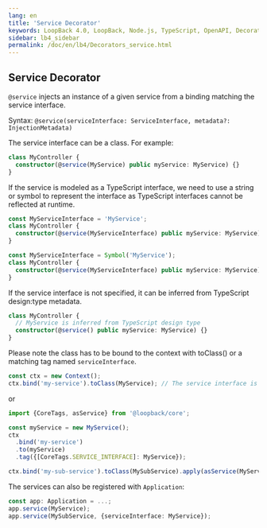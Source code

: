 ```yaml
---
lang: en
title: 'Service Decorator'
keywords: LoopBack 4.0, LoopBack, Node.js, TypeScript, OpenAPI, Decorator
sidebar: lb4_sidebar
permalink: /doc/en/lb4/Decorators_service.html
---
```


## Service Decorator

`@service` injects an instance of a given service from a binding matching the
service interface.

Syntax:
`@service(serviceInterface: ServiceInterface, metadata?: InjectionMetadata)`

The service interface can be a class. For example:

```ts
class MyController {
  constructor(@service(MyService) public myService: MyService) {}
}
```

If the service is modeled as a TypeScript interface, we need to use a string or
symbol to represent the interface as TypeScript interfaces cannot be reflected
at runtime.

```ts
const MyServiceInterface = 'MyService';
class MyController {
  constructor(@service(MyServiceInterface) public myService: MyService) {}
}
```

```ts
const MyServiceInterface = Symbol('MyService');
class MyController {
  constructor(@service(MyServiceInterface) public myService: MyService) {}
}
```

If the service interface is not specified, it can be inferred from TypeScript
design:type metadata.

```ts
class MyController {
  // MyService is inferred from TypeScript design type
  constructor(@service() public myService: MyService) {}
}
```

Please note the class has to be bound to the context with toClass() or a
matching tag named `serviceInterface`.

```ts
const ctx = new Context();
ctx.bind('my-service').toClass(MyService); // The service interface is MyService
```

or

```ts
import {CoreTags, asService} from '@loopback/core';

const myService = new MyService();
ctx
  .bind('my-service')
  .to(myService)
  .tag({[CoreTags.SERVICE_INTERFACE]: MyService});

ctx.bind('my-sub-service').toClass(MySubService).apply(asService(MyService));
```

The services can also be registered with `Application`:

```ts
const app: Application = ...;
app.service(MyService);
app.service(MySubService, {serviceInterface: MyService});
```
